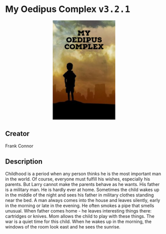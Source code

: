 
# My Oedipus Complex <kbd>v3.2.1</kbd>

<center>
  <img src="./cover-1024.jpg"/>
</center>

## Creator
Frank Connor

## Description
Childhood is a period when any person thinks he is the most important man in the world. Of course, everyone must fulfill his wishes, especially his parents. But Larry cannot make the parents behave as he wants. His father is a military man. He is hardly ever at home. Sometimes the child wakes up in the middle of the night and sees his father in military clothes standing near the bed. A man always comes into the house and leaves silently, early in the morning or late in the evening. He often smokes a pipe that smells unusual. When father comes home - he leaves interesting things there: cartridges or knives. Mom allows the child to play with these things. The war is a quiet time for this child. When he wakes up in the morning, the windows of the room look east and he sees the sunrise.
